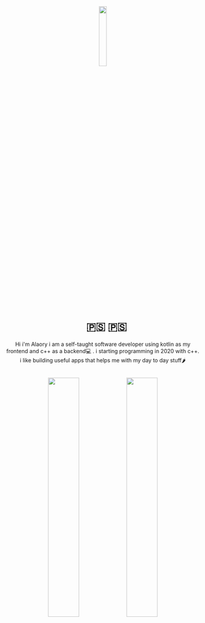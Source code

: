 <div align="center">
<img  width="20%" src="./ProfileGif.gif"/>

</br>


# ‎‎‏‏‎ ‎‏‏‎ ‎‏‏‎ ‎🇵🇸 🇵🇸


Hi i'm Alaory i am a self-taught software developer using kotlin as my frontend and c++ as a backend💻 .
i starting programming in 2020 with c++. i like building useful apps that helps me with my day to day stuff🌶️

</br>



<img  width="40%" src="https://github-readme-stats.vercel.app/api?username=Alaory&show_icons=true&theme=radical"/>
<img  width="40%" src="https://github-readme-stats.vercel.app/api/top-langs/?username=alaory&hide=c&layout=compact"/>

</div>
